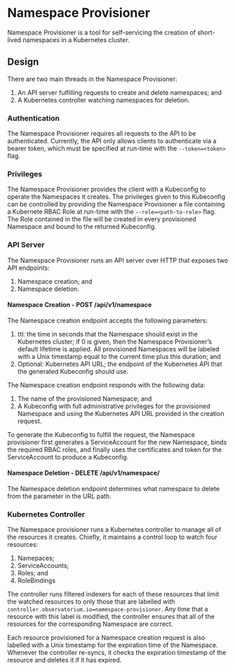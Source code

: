 # Namespace Provisioner

Namespace Provisioner is a tool for self-servicing the creation of short-lived namespaces in a Kubernetes cluster.

## Design

There are two main threads in the Namespace Provisioner:
1. An API server fulfilling requests to create and delete namespaces; and
1. A Kubernetes controller watching namespaces for deletion.

### Authentication

The Namespace Provisioner requires all requests to the API to be authenticated.
Currently, the API only allows clients to authenticate via a bearer token, which must be specified at run-time with the `--token=<token>` flag.

### Privileges

The Namespace Provisioner provides the client with a Kubeconfig to operate the Namespaces it creates.
The privileges given to this Kubeconfig can be controlled by providing the Namespace Provisioner a file containing a Kubernete RBAC Role at run-time with the `--role=<path-to-role>` flag.
The Role contained in the file will be created in every provisioned Namespace and bound to the returned Kubeconfig. 

### API Server

The Namespace Provisioner runs an API server over HTTP that exposes two API endpoints:
1. Namespace creation; and
1. Namespace deletion.

#### Namespace Creation - POST /api/v1/namespace

The Namespace creation endpoint accepts the following parameters:
1. ttl: the time in seconds that the Namespace should exist in the Kubernetes cluster; if 0 is given, then the Namespace Provisioner’s default lifetime is applied.
All provisioned Namespaces will be labeled with a Unix timestamp equal to the current time plus this duration; and
1. Optional: Kubernetes API URL; the endpoint of the Kubernetes API that the generated Kubeconfig should use.

The Namespace creation endpoint responds with the following data:
1. The name of the provisioned Namespace; and
1. A Kubeconfig with full administrative privileges for the provisioned Namespace and using the Kubernetes API URL provided in the creation request.

To generate the Kubeconfig to fulfill the request, the Namespace provisioner first generates a ServiceAccount for the new Namespace, binds the required RBAC roles, and finally uses the certificates and token for the ServiceAccount to produce a Kubeconfig.

#### Namespace Deletion - DELETE /api/v1/namespace/<name>

The Namespace deletion endpoint determines what namespace to delete from the parameter in the URL path.

### Kubernetes Controller
The Namespace provisioner runs a Kubernetes controller to manage all of the resources it creates. Chiefly, it maintains a control loop to watch four resources:
1. Namepaces;
1. ServiceAccounts;
1. Roles; and
1. RoleBindings

The controller runs filtered indexers for each of these resources that limit the watched resources to only those that are labelled with `controller.observatorium.io=namespace-provisioner`.
Any time that a resource with this label is modified, the controller ensures that all of the resources for the corresponding Namespace are correct.

Each resource provisioned for a Namespace creation request is also labelled with a Unix timestamp for the expiration time of the Namespace.
Whenever the controller re-syncs, it checks the expiration timestamp of the resource and deletes it if it has expired.
